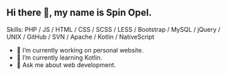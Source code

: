 ## Hi there 👋, my name is Spin Opel.

Skills: PHP / JS / HTML / CSS / SCSS / LESS / Bootstrap / MySQL / jQuery / UNIX / GitHub / SVN / Apache / Kotlin / NativeScript

- 🔭 I’m currently working on personal website.
- 🌱 I’m currently learning Kotlin.
- 💬 Ask me about web development.

<!--
Here are some ideas to get you started:

- 🔭 I’m currently working on personal website.
- 🌱 I’m currently learning Kotlin.
- 👯 I’m looking to collaborate on ...
- 🤔 I’m looking for help with ...
- 💬 Ask me about web development.
- 📫 How to reach me: ...
- 😄 Pronouns: ...
- ⚡ Fun fact: ...
-->
